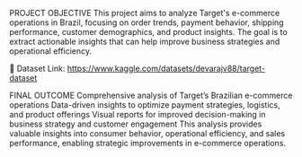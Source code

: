 PROJECT OBJECTIVE
This project aims to analyze Target's e-commerce operations in Brazil, focusing on order trends, payment behavior, shipping performance, customer demographics, and product insights. The goal is to extract actionable insights that can help improve business strategies and operational efficiency.

🔗 Dataset Link: https://www.kaggle.com/datasets/devarajv88/target-dataset

FINAL OUTCOME
Comprehensive analysis of Target’s Brazilian e-commerce operations
Data-driven insights to optimize payment strategies, logistics, and product offerings
Visual reports for improved decision-making in business strategy and customer engagement
This analysis provides valuable insights into consumer behavior, operational efficiency, and sales performance, enabling strategic improvements in e-commerce operations.

